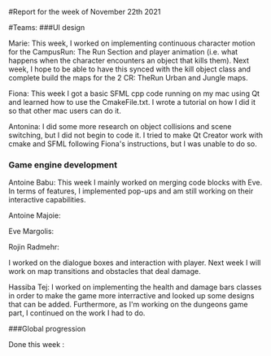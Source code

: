 #Report for the week of November 22th 2021


#Teams:
###UI design



Marie: This week, I worked on implementing continuous character motion for the CampusRun: The Run Section and player animation (i.e. what happens when the character encounters an object that kills them). Next week, I hope to be able to have this synced with the kill object class and complete build the maps for the 2 CR: TheRun Urban and Jungle maps.


Fiona: This week I got a basic SFML cpp code running on my mac using Qt and learned how to use the CmakeFile.txt. I wrote a tutorial on how I did it so that other mac users can do it.



Antonina: I did some more research on object collisions and scene switching, but I did not begin to code it. I tried to make Qt Creator work with cmake and SFML following Fiona's instructions, but I was unable to do so. 


### Game engine development


Antoine Babu: This week I mainly worked on merging code blocks with Eve. In terms of features, I implemented pop-ups and am still working on their interactive capabilities.



Antoine Majoie:



Eve Margolis:



Rojin Radmehr:

I worked on the dialogue boxes and interaction with player. Next week I will work on map transitions and obstacles that deal damage.

Hassiba Tej: I worked on implementing the health and damage bars classes in order to make the game more interractive and looked up some designs that can be added. Furthermore, as I'm working on the dungeons game part, I continued on the work I had to do.



###Global progression



Done this week :
